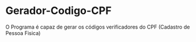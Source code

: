 # Gerador-Codigo-CPF

O Programa é capaz de gerar os códigos verificadores do CPF (Cadastro de Pessoa Fisica)

